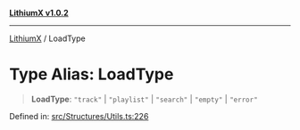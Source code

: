 [**LithiumX v1.0.2**](../README.md)

***

[LithiumX](../globals.md) / LoadType

# Type Alias: LoadType

> **LoadType**: `"track"` \| `"playlist"` \| `"search"` \| `"empty"` \| `"error"`

Defined in: [src/Structures/Utils.ts:226](https://github.com/anantix-network/LithiumX/blob/791eed01fbe9f7030525ce976bc687f47cb06e89/src/Structures/Utils.ts#L226)
